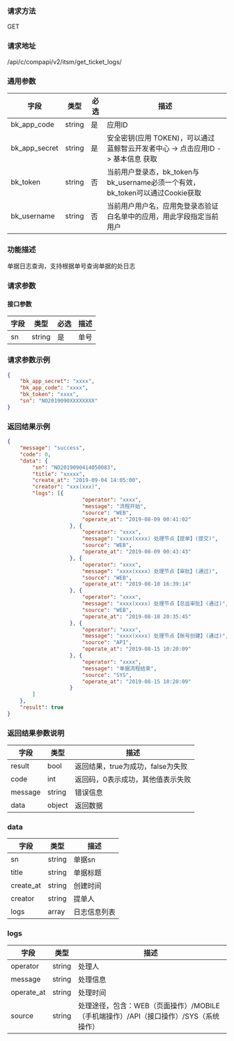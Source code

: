 
### 请求方法

GET


### 请求地址

/api/c/compapi/v2/itsm/get_ticket_logs/


### 通用参数

| 字段 | 类型 | 必选 |  描述 |
|-----------|------------|--------|------------|
| bk_app_code  |  string    | 是 | 应用ID     |
| bk_app_secret|  string    | 是 | 安全密钥(应用 TOKEN)，可以通过 蓝鲸智云开发者中心 -> 点击应用ID -> 基本信息 获取 |
| bk_token     |  string    | 否 | 当前用户登录态，bk_token与bk_username必须一个有效，bk_token可以通过Cookie获取 |
| bk_username  |  string    | 否 | 当前用户用户名，应用免登录态验证白名单中的应用，用此字段指定当前用户 |


### 功能描述

单据日志查询，支持根据单号查询单据的处日志

### 请求参数



#### 接口参数

| 字段        | 类型     | 必选  | 描述                         |
| --------- | ------ | --- | -------------------------- |
| sn        | string | 是   | 单号                       |

### 请求参数示例

```json
{  
    "bk_app_secret": "xxxx", 
    "bk_app_code": "xxxx", 
    "bk_token": "xxxx", 
    "sn": "NO2019090XXXXXXXX"
}  
```

### 返回结果示例

```json
{
    "message": "success",
    "code": 0,
    "data": {
        "sn": "NO2019090414050083",
        "title": "xxxxx",
        "create_at": "2019-09-04 14:05:00",
        "creator": "xxx(xxx)",
        "logs": [{
						"operator": "xxxx",
						"message": "流程开始",
						"source": "WEB",
						"operate_at": "2019-08-09 00:41:02"
					}, {
						"operator": "xxxx",
						"message": "xxxx(xxxx) 处理节点【提单】(提交)",
						"source": "WEB",
						"operate_at": "2019-08-09 00:43:43"
					}, {
						"operator": "xxxx",
						"message": "xxxx(xxxx) 处理节点【审批】(通过)",
						"source": "WEB",
						"operate_at": "2019-08-10 16:39:14"
					}, {
						"operator": "xxxx",
						"message": "xxxx(xxxx) 处理节点【总监审批】(通过)",
						"source": "WEB",
						"operate_at": "2019-08-10 20:35:45"
					}, {
						"operator": "xxxx",
						"message": "xxxx(xxxx) 处理节点【账号创建】(通过)",
						"source": "API",
						"operate_at": "2019-08-15 10:20:09"
					}, {
						"operator": "xxxx",
						"message": "单据流程结束",
						"source": "SYS",
						"operate_at": "2019-08-15 10:20:09"
					}
        ]
    },
    "result": true
}
```

### 返回结果参数说明

| 字段      | 类型        | 描述                      |
| ------- | --------- | ----------------------- |
| result  | bool      | 返回结果，true为成功，false为失败   |
| code    | int       | 返回码，0表示成功，其他值表示失败       |
| message | string    | 错误信息                    |
| data    | object    | 返回数据 |

### data

| 字段                     | 类型     | 描述       |
| ---------------------- | ------ | -------- |
| sn                     | string | 单据sn     |
| title                  | string | 单据标题     |
| create_at              | string | 创建时间     |
| creator                | string | 提单人      |
| logs              | array    | 日志信息列表    |

### logs

| 字段              | 类型         | 描述         |
| --------------- | ---------- | ---------- |
| operator              | string        | 处理人       |
| message        | string     | 处理信息     |
| operate_at            | string     | 处理时间       |
| source            | string     | 处理途径，包含：WEB（页面操作）/MOBILE（手机端操作）/API（接口操作）/SYS（系统操作）       |